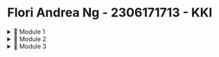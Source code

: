 
# Flori Andrea Ng - 2306171713 - KKI
<details>
<summary> 🔖 Module 1 </summary>
  
### 📌 Reflection 1

#### You already implemented two new features using Spring Boot. Check again your source code and evaluate the coding standards that you have learned in this module. Write clean code principles and secure coding practices that have been applied to your code.  If you find any mistake in your source code, please explain how to improve your code. Please write your reflection inside the repository's README.md file.

The coding standards that I have learned and implemented in this exercise are readability, reliability and reusability. By using a UUID for product id's during product creation, the program becomes more reliable and secure because the id's are unique and not simply enumerated by incrementing the value. This also helps the product become more reusable when implementing editing and deletion because we can simply fetch the UUID of the product that we want to edit/delete. I also did my best to make the code readable by putting simple, descriptive names for the variables. In addition, I keep the formatting consistent with the same amount of coding style and indentation. The functions are also kept short and concise so that they only focus on a single task. 

### 📌 Reflection 2

#### After writing the unit test, how do you feel? How many unit tests should be made in a class? How to make sure that our unit tests are enough to verify our program? It would be good if you learned about code coverage. Code coverage is a metric that can help you understand how much of your source is tested. If you have 100% code coverage, does that mean your code has no bugs or errors?

After writing the unit test, I feel relieved because I put in a lot of work into configuring how they work. We can make sure that our unit tests are enough to verify our program by writing separate unit cases for the failures and successes of each of our functions. To help with this, we can use certain tools to receive a metric called code coverage, which helps to check what percentage of lines in our program is covered by our unit tests. For example, a 50% code coverage means that 50% of the lines in our program are covered by our unit tests. Even if we have 100% code coverage for example, our code may still have bugs and errors. Code coverage only measures the percentage of code that is executed by tests, but it does not check whether the tests can catch all the possible issues with our code. It also doesn't help in measuring the quality of our code, plus logic errors and edge cases might still go unnoticed.

#### Suppose that after writing the CreateProductFunctionalTest.java along with the corresponding test case, you were asked to create another functional test suite that verifies the number of items in the product list. You decided to create a new Java class similar to the prior functional test suites with the same setup procedures and instance variables. What do you think about the cleanliness of the code of the new functional test suite? Will the new code reduce the code quality? Identify the potential clean code issues, explain the reasons, and suggest possible improvements to make the code cleaner! Please write your reflection inside the repository's README.md file.

If I made a new functional test suite in addition to CreateProductFunctionalTest.java, where there would be a lot of code duplication in terms of setup procedures and initializing variables, then it would dirty the code. This is because it would go against clean coding principles, specifically in the DRY rule (Don't Repeat Yourself). The maintenance of such code would be a lot more time-consuming and it would reduce the code quality. For example, if I wanted to change the instance variables, I'd have to implement the changes in both the test suites. To avoid repetition, we could instead make a base test class for the common set-up procedures. Our product-creation test suite and item-counting test suite could then extend the base test class so they inherit the same set-up and instance variables. 
</details>

<details>
  <summary> 🔖 Module 2 </summary>

 ### 📌 Reflection 1 
 1. I fixed one of the code quality fixes highlighted by Sonarcloud by omitting the use of 'public' keyword in the test files within the controller directory. According to SonarCloud, this was a code quality issue because JUnit 5 no longer requires the use of the 'public' keyword. This change has been implemented since the JUnit 5 default access modifier has been changed to package-private. In a stack overflow forum I found, Sam Branner, part of the JUnit 5 maintanence team says this is because the team believes in the principle of "less is more" when it comes to coding. Apart from that, I also added an assertion to the test in EshopApplicationTests.java as recommended by SonarCloud.

 2. The CI/CD workflows I've implemented has met the defintion of Continuous Integration and Continuous Deployment. With the github workflow scripts in my code, when a push happens, the code is immediately tested and analyzed for code smells (continuous integration). I have also put my repository on Koyeb and set it to auto-deploy (continuous  deployment). However, this was done without a script on my github workflows directory. This is due to the limitation of Koyeb's free plan, as discussed in the helpdesk of the AdvProg discord.

Note: The koyeb deployment link is attached to the github repo below the description :D

</details>

<details>
  <summary> 🔖 Module 3 </summary>

 ### 📌 Reflection 1 
 #### Explain what principles you apply to your project!

The SOLID principles I applied in my project are: 
#### SRP: Single Responsibility Principle
The Single Responsibility Principle means that each Java Class should have only one function. Now, in the pre-existing base code I noticed that the ProductController class was not only acting as a controller for the Product Class, but also as a parent to the CarController class which extends it. To fix this, I made the CarController class its own independent class and put it in a separate module. 

#### OCP: Open Closed Principle
The Open-Closed Principle means a software artifact should be open for extension but closed for modification. For example, in the service folder, we initially had a CarService interface and a ProductService interface. 
They both essentially had the same functionality but for handling different object classes, so I made a new GeneralService Interface which covers both their methods. This makes the interface open for extension, e.g. if we want to make a similar third service, like MotorService.
I also implemented this by making a CarRepositoryInterface and a ProductRepositoryInterface. Now, if we need to change the implementation of these repositories, we can extend a new class instead of modifying CarRepository and ProductRepository directly.

#### LSP: Liskov Substitution Principle
The Liskov Substitution Principle says: "Derived or child classes must be substitutable for their base or parent classes." When I made that GeneralService Interface earlier, a ton of errors popped up because it turns out that
even though CarService and ProductService had the same find, edit and delete functionality, the way they were each implemented was inconsistent. ProductService's update function was called 'edit' and returned an object, while CarService's was called 'update' and returned nothing. 
ProductService's deletion function was called 'delete', while in CarService it was 'deleteByCarId'. In ProductService, the finding function returned an Optional Product, while in CarService it returned only Car. 
These inconsistencies mean that the child classes can't substitute the new parent class GeneralService, so I altered the find, edit and delete functionality in order to accomodate for that, making minor changes to Product and Car's Repositories and Controllers. For the same reason, I made CarRepositoryInterface and a ProductRepositoryInterface extend a GeneralRepositoryInterface.

#### DIP: Dependency Inversion Principle
The Dependency Inversion Principle suggests that high-level modules should not rely on low-level modules directly, and instead, both should communicate through an abstraction. 

The CarServiceImpl and ProductServiceImpl directly depended on concrete repository classes, like this for example:
```
@Autowired
private CarRepository carRepository;
```
but now, they depend on the abstract repository interface, like this:
```
@Autowired
private CarRepositoryInterface carRepository;
```
This allows us to make changes to the implementation (the repository) without changing the service layer. :)

 ### 📌 Reflection 2
 #### Explain the advantages of applying SOLID principles to your project with examples.
1. Better Organization: For example, separating CarController into its own class and module helps with improving code readability and also keeps it maintainable. When we add too many features and functionality into one class, it results in lengthy and complex code which is a burden to modify later on. These smaller and better-structured classes are easier to navigate too! :D
2. Prevents Introduction of New Bugs: The implementation of the repository interfaces allows me to extend the behavior of, say, CarRepository, without having to change it directly. The act of extending instead of directly modifying existing code will help prevent the introduction of new bugs into an already functioning application.
3. Enhances Flexibility: The implementation of the repository interfaces (CarRepositoryInterface and ProductRepositoryInterface) allows us to make changes to it without having to also modify the service layer - they are abstractions which enhance flexibility in coding and separates concerns between high-level and low-level modules. 

 ### 📌 Reflection 3
 #### Explain the advantages of applying SOLID principles to your project with examples.
1. Inconsistent code: Without applying SOLID principles, code can easily get repetitive and inconsistent. For example, the CarService and ProductService used to have basically the same CRUD functionality, but they would each return different objects and have differing function names. This might result in poor readability and slow down maintenance.
2. Difficult to add new features: Now that I have implemented a generic GeneralService interface, if I wanted to make a third interface like OrderService, then I could simply extend it from the GeneralService interface. However, if this had not been done, making a third interface would be a lot more cumbersome and full of repetitive code.
3. Tightly Coupled Code: Without separate interfaces, ProductService might directly depend on CarService, making modifications to one class affect the other. This increases the risk of unintended side effects.

</details>

